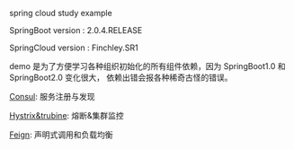 spring cloud study example


SpringBoot version : 2.0.4.RELEASE

SpringCloud version : Finchley.SR1


demo 是为了方便学习各种组织初始化的所有组件依赖，因为 SpringBoot1.0 和 SpringBoot2.0 变化很大，
依赖出错会报各种稀奇古怪的错误。


[Consul](doc/consul/consul.md): 服务注册与发现

[Hystrix&trubine](hystrix.md): 熔断&集群监控

[Feign](feign.md): 声明式调用和负载均衡